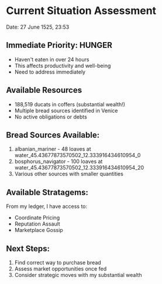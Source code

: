 # Current Situation Assessment
Date: 27 June 1525, 23:53

## Immediate Priority: HUNGER
- Haven't eaten in over 24 hours
- This affects productivity and well-being
- Need to address immediately

## Available Resources
- 188,519 ducats in coffers (substantial wealth!)
- Multiple bread sources identified in Venice
- No active obligations or debts

## Bread Sources Available:
1. albanian_mariner - 48 loaves at water_45.43677873570502_12.333916434610954_0
2. bosphorus_navigator - 100 loaves at water_45.43677873570502_12.333916434610954_20
3. Various other sources with smaller quantities

## Available Stratagems:
From my ledger, I have access to:
- Coordinate Pricing
- Reputation Assault  
- Marketplace Gossip

## Next Steps:
1. Find correct way to purchase bread
2. Assess market opportunities once fed
3. Consider strategic moves with my substantial wealth